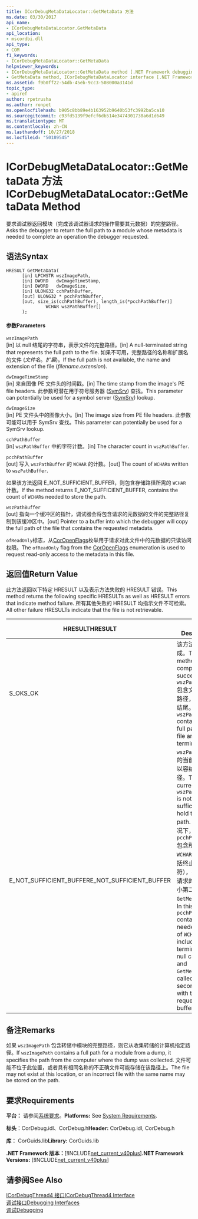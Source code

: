 ```yaml
---
title: ICorDebugMetaDataLocator::GetMetaData 方法
ms.date: 03/30/2017
api_name:
- ICorDebugMetaDataLocator.GetMetaData
api_location:
- mscordbi.dll
api_type:
- COM
f1_keywords:
- ICorDebugMetaDataLocator::GetMetaData
helpviewer_keywords:
- ICorDebugMetaDataLocator::GetMetaData method [.NET Framework debugging]
- GetMetaData method, ICorDebugMetaDataLocator interface [.NET Framework debugging]
ms.assetid: f9b0ff22-54db-45eb-9cc3-508000a3141d
topic_type:
- apiref
author: rpetrusha
ms.author: ronpet
ms.openlocfilehash: b905c8bb89e4b163952b9640b53fc3992ba5ca10
ms.sourcegitcommit: c93fd5139f9efcf6db514e3474301738a6d1d649
ms.translationtype: MT
ms.contentlocale: zh-CN
ms.lasthandoff: 10/27/2018
ms.locfileid: "50189545"
---
```

# <a name="icordebugmetadatalocatorgetmetadata-method"></a><span data-ttu-id="26b0d-102">ICorDebugMetaDataLocator::GetMetaData 方法</span><span class="sxs-lookup"><span data-stu-id="26b0d-102">ICorDebugMetaDataLocator::GetMetaData Method</span></span>
<span data-ttu-id="26b0d-103">要求调试器返回模块（完成该调试器请求的操作需要其元数据）的完整路径。</span><span class="sxs-lookup"><span data-stu-id="26b0d-103">Asks the debugger to return the full path to a module whose metadata is needed to complete an operation the debugger requested.</span></span>  
  
## <a name="syntax"></a><span data-ttu-id="26b0d-104">语法</span><span class="sxs-lookup"><span data-stu-id="26b0d-104">Syntax</span></span>  
  
```  
HRESULT GetMetaData(  
      [in] LPCWSTR wszImagePath,  
      [in] DWORD   dwImageTimeStamp,  
      [in] DWORD   dwImageSize,  
      [in] ULONG32 cchPathBuffer,  
      [out] ULONG32 * pcchPathBuffer,  
      [out, size_is(cchPathBuffer), length_is(*pcchPathBuffer)]  
               WCHAR wszPathBuffer[]  
      );  
```  
  
#### <a name="parameters"></a><span data-ttu-id="26b0d-105">参数</span><span class="sxs-lookup"><span data-stu-id="26b0d-105">Parameters</span></span>  
 `wszImagePath`  
 <span data-ttu-id="26b0d-106">[in] 以 null 结尾的字符串，表示文件的完整路径。</span><span class="sxs-lookup"><span data-stu-id="26b0d-106">[in] A null-terminated string that represents the full path to the file.</span></span> <span data-ttu-id="26b0d-107">如果不可用，完整路径的名称和扩展名的文件 (*文件名*。*扩展*)。</span><span class="sxs-lookup"><span data-stu-id="26b0d-107">If the full path is not available, the name and extension of the file (*filename*.*extension*).</span></span>  
  
 `dwImageTimeStamp`  
 <span data-ttu-id="26b0d-108">[in] 来自图像 PE 文件头的时间戳。</span><span class="sxs-lookup"><span data-stu-id="26b0d-108">[in] The time stamp from the image's PE file headers.</span></span> <span data-ttu-id="26b0d-109">此参数可潜在用于符号服务器 ([SymSrv](/windows/desktop/debug/using-symsrv)) 查找。</span><span class="sxs-lookup"><span data-stu-id="26b0d-109">This parameter can potentially be used for a symbol server ([SymSrv](/windows/desktop/debug/using-symsrv)) lookup.</span></span>  
  
 `dwImageSize`  
 <span data-ttu-id="26b0d-110">[in] PE 文件头中的图像大小。</span><span class="sxs-lookup"><span data-stu-id="26b0d-110">[in] The image size from PE file headers.</span></span> <span data-ttu-id="26b0d-111">此参数可能可以用于 SymSrv 查找。</span><span class="sxs-lookup"><span data-stu-id="26b0d-111">This parameter can potentially be used for a SymSrv lookup.</span></span>  
  
 `cchPathBuffer`  
 <span data-ttu-id="26b0d-112">[in] `wszPathBuffer` 中的字符计数。</span><span class="sxs-lookup"><span data-stu-id="26b0d-112">[in] The character count in `wszPathBuffer`.</span></span>  
  
 `pcchPathBuffer`  
 <span data-ttu-id="26b0d-113">[out] 写入 `wszPathBuffer` 的 `WCHAR` 的计数。</span><span class="sxs-lookup"><span data-stu-id="26b0d-113">[out] The count of `WCHAR`s written to `wszPathBuffer`.</span></span>  
  
 <span data-ttu-id="26b0d-114">如果该方法返回 E_NOT_SUFFICIENT_BUFFER，则包含存储路径所需的 `WCHAR` 计数。</span><span class="sxs-lookup"><span data-stu-id="26b0d-114">If the method returns E_NOT_SUFFICIENT_BUFFER, contains the count of `WCHAR`s needed to store the path.</span></span>  
  
 `wszPathBuffer`  
 <span data-ttu-id="26b0d-115">[out] 指向一个缓冲区的指针，调试器会将包含请求的元数据的文件的完整路径复制到该缓冲区中。</span><span class="sxs-lookup"><span data-stu-id="26b0d-115">[out] Pointer to a buffer into which the debugger will copy the full path of the file that contains the requested metadata.</span></span>  
  
 <span data-ttu-id="26b0d-116">`ofReadOnly`标志，从[CorOpenFlags](../../../../docs/framework/unmanaged-api/metadata/coropenflags-enumeration.md)枚举用于请求对此文件中的元数据的只读访问权限。</span><span class="sxs-lookup"><span data-stu-id="26b0d-116">The `ofReadOnly` flag from the [CorOpenFlags](../../../../docs/framework/unmanaged-api/metadata/coropenflags-enumeration.md) enumeration is used to request read-only access to the metadata in this file.</span></span>  
  
## <a name="return-value"></a><span data-ttu-id="26b0d-117">返回值</span><span class="sxs-lookup"><span data-stu-id="26b0d-117">Return Value</span></span>  
 <span data-ttu-id="26b0d-118">此方法返回以下特定 HRESULT 以及表示方法失败的 HRESULT 错误。</span><span class="sxs-lookup"><span data-stu-id="26b0d-118">This method returns the following specific HRESULTs as well as HRESULT errors that indicate method failure.</span></span> <span data-ttu-id="26b0d-119">所有其他失败的 HRESULT 均指示文件不可检索。</span><span class="sxs-lookup"><span data-stu-id="26b0d-119">All other failure HRESULTs indicate that the file is not retrievable.</span></span>  
  
|<span data-ttu-id="26b0d-120">HRESULT</span><span class="sxs-lookup"><span data-stu-id="26b0d-120">HRESULT</span></span>|<span data-ttu-id="26b0d-121">描述</span><span class="sxs-lookup"><span data-stu-id="26b0d-121">Description</span></span>|  
|-------------|-----------------|  
|<span data-ttu-id="26b0d-122">S_OK</span><span class="sxs-lookup"><span data-stu-id="26b0d-122">S_OK</span></span>|<span data-ttu-id="26b0d-123">该方法已成功完成。</span><span class="sxs-lookup"><span data-stu-id="26b0d-123">The method completed successfully.</span></span> <span data-ttu-id="26b0d-124">`wszPathBuffer` 包含文件的完整路径，以 null 结尾。</span><span class="sxs-lookup"><span data-stu-id="26b0d-124">`wszPathBuffer` contains the full path to the file and is null-terminated.</span></span>|  
|<span data-ttu-id="26b0d-125">E_NOT_SUFFICIENT_BUFFER</span><span class="sxs-lookup"><span data-stu-id="26b0d-125">E_NOT_SUFFICIENT_BUFFER</span></span>|<span data-ttu-id="26b0d-126">`wszPathBuffer` 的当前大小不足以容纳完整路径。</span><span class="sxs-lookup"><span data-stu-id="26b0d-126">The current size of `wszPathBuffer` is not sufficient to hold the full path.</span></span> <span data-ttu-id="26b0d-127">在这种情况下，`pcchPathBuffer` 包含所需的 `WCHAR` 计数（包括终止 null 字符），并且使用请求的缓冲区大小第二次调用 `GetMetaData`。</span><span class="sxs-lookup"><span data-stu-id="26b0d-127">In this case, `pcchPathBuffer` contains the needed count of `WCHAR`s, including the terminating null character, and `GetMetaData` is called a second time with the requested buffer size.</span></span>|  
  
## <a name="remarks"></a><span data-ttu-id="26b0d-128">备注</span><span class="sxs-lookup"><span data-stu-id="26b0d-128">Remarks</span></span>  
 <span data-ttu-id="26b0d-129">如果 `wszImagePath` 包含转储中模块的完整路径，则它从收集转储的计算机指定路径。</span><span class="sxs-lookup"><span data-stu-id="26b0d-129">If `wszImagePath` contains a full path for a module from a dump, it specifies the path from the computer where the dump was collected.</span></span> <span data-ttu-id="26b0d-130">文件可能不位于此位置，或者具有相同名称的不正确文件可能存储在该路径上。</span><span class="sxs-lookup"><span data-stu-id="26b0d-130">The file may not exist at this location, or an incorrect file with the same name may be stored on the path.</span></span>  
  
## <a name="requirements"></a><span data-ttu-id="26b0d-131">要求</span><span class="sxs-lookup"><span data-stu-id="26b0d-131">Requirements</span></span>  
 <span data-ttu-id="26b0d-132">**平台：** 请参阅[系统要求](../../../../docs/framework/get-started/system-requirements.md)。</span><span class="sxs-lookup"><span data-stu-id="26b0d-132">**Platforms:** See [System Requirements](../../../../docs/framework/get-started/system-requirements.md).</span></span>  
  
 <span data-ttu-id="26b0d-133">**标头**：CorDebug.idl、CorDebug.h</span><span class="sxs-lookup"><span data-stu-id="26b0d-133">**Header:** CorDebug.idl, CorDebug.h</span></span>  
  
 <span data-ttu-id="26b0d-134">**库：** CorGuids.lib</span><span class="sxs-lookup"><span data-stu-id="26b0d-134">**Library:** CorGuids.lib</span></span>  
  
 <span data-ttu-id="26b0d-135">**.NET Framework 版本：**[!INCLUDE[net_current_v40plus](../../../../includes/net-current-v40plus-md.md)]</span><span class="sxs-lookup"><span data-stu-id="26b0d-135">**.NET Framework Versions:** [!INCLUDE[net_current_v40plus](../../../../includes/net-current-v40plus-md.md)]</span></span>  
  
## <a name="see-also"></a><span data-ttu-id="26b0d-136">请参阅</span><span class="sxs-lookup"><span data-stu-id="26b0d-136">See Also</span></span>  
 [<span data-ttu-id="26b0d-137">ICorDebugThread4 接口</span><span class="sxs-lookup"><span data-stu-id="26b0d-137">ICorDebugThread4 Interface</span></span>](../../../../docs/framework/unmanaged-api/debugging/icordebugthread4-interface.md)  
 [<span data-ttu-id="26b0d-138">调试接口</span><span class="sxs-lookup"><span data-stu-id="26b0d-138">Debugging Interfaces</span></span>](../../../../docs/framework/unmanaged-api/debugging/debugging-interfaces.md)  
 [<span data-ttu-id="26b0d-139">调试</span><span class="sxs-lookup"><span data-stu-id="26b0d-139">Debugging</span></span>](../../../../docs/framework/unmanaged-api/debugging/index.md)
